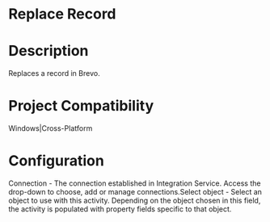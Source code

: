 ﻿# Replace Record

# Description

Replaces a record in Brevo.

# Project Compatibility

Windows|Cross-Platform

# Configuration

Connection - The connection established in Integration Service.
                        Access the drop-down to choose, add or manage connections.Select object - Select an object to use with this activity. Depending
                        on the object chosen in this field, the activity is populated with property
                        fields specific to that object.
